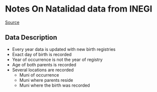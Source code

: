 # Notes On Natalidad data from INEGI  

[Source](http://www.beta.inegi.org.mx/app/descarga/?p=&ag=00)

## Data Description  
- Every year data is updated with new birth registries  
- Exact day of birth is recorded  
- Year of occurrence is not the year of registry  
- Age of both parents is recorded   
- Several locations are recorded  
  - Muni of occurrence
  - Muni where parents reside  
  - Muni where the birth was recorded  
  
